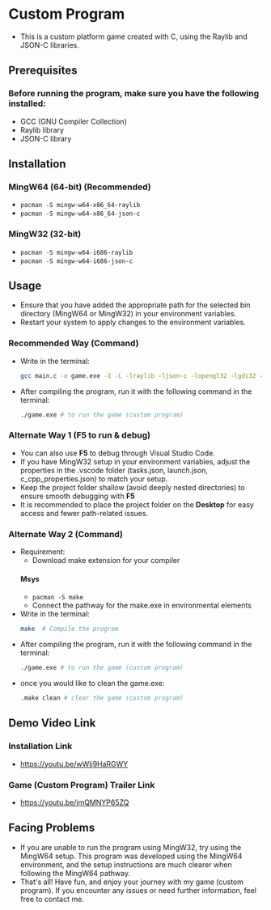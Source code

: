 # Custom Program
- This is a custom platform game created with C, using the Raylib and JSON-C libraries.

## Prerequisites

### Before running the program, make sure you have the following installed: 
- GCC (GNU Compiler Collection)
- Raylib library
- JSON-C library

## Installation

### MingW64 (64-bit) (Recommended)
- `pacman -S mingw-w64-x86_64-raylib`
- `pacman -S mingw-w64-x86_64-json-c`

### MingW32 (32-bit)
- `pacman -S mingw-w64-i686-raylib`
- `pacman -S mingw-w64-i686-json-c`

## Usage
- Ensure that you have added the appropriate path for the selected bin directory (MingW64 or MingW32) in your environment variables.
- Restart your system to apply changes to the environment variables.

### Recommended Way (Command)
- Write in the terminal:
    ```bash
    gcc main.c -o game.exe -I -L -lraylib -ljson-c -lopengl32 -lgdi32 -lwinmm # Compile the program (General: both MingW64 & MingW32)
    ```

- After compiling the program, run it with the following command in the terminal:
    ```bash
    ./game.exe # to run the game (custom program)
    ```

### Alternate Way 1 (F5 to run & debug)
- You can also use **F5** to debug through Visual Studio Code.
- If you have MingW32 setup in your environment variables, adjust the properties in the .vscode folder (tasks.json, launch.json, c_cpp_properties.json) to match your setup.
- Keep the project folder shallow (avoid deeply nested directories) to ensure smooth debugging with **F5**
- It is recommended to place the project folder on the **Desktop** for easy access and fewer path-related issues.

### Alternate Way 2 (Command)
- Requirement:
    - Download make extension for your compiler
    #### Msys
    - `pacman -S make`
    - Connect the pathway for the make.exe in environmental elements
- Write in the terminal:
    ```bash
    make  # Compile the program 
    ```
- After compiling the program, run it with the following command in the terminal:
    ```bash
    ./game.exe # to run the game (custom program)
    ```
- once you would like to clean the game.exe:
    ```bash
    .make clean # clear the game (custom program)
    ```

## Demo Video Link  

### Installation Link 
- https://youtu.be/wWIj9HaRGWY

### Game (Custom Program) Trailer Link 
- https://youtu.be/jmQMNYP65ZQ

## Facing Problems
- If you are unable to run the program using MingW32, try using the MingW64 setup. This program was developed using the MingW64 environment, and the setup instructions are much clearer when following the MingW64 pathway.
- That's all! Have fun, and enjoy your journey with my game (custom program). If you encounter any issues or need further information, feel free to contact me.
